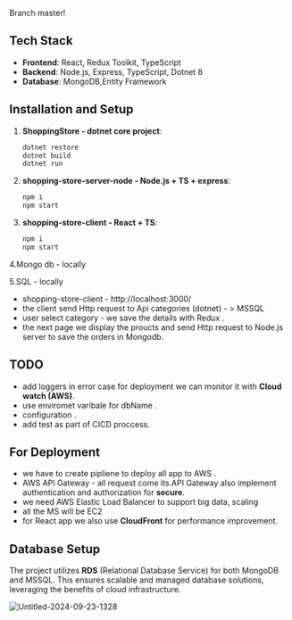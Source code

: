 Branch master!

## Tech Stack
- **Frontend**: React, Redux Toolkit, TypeScript
- **Backend**: Node.js, Express, TypeScript, Dotnet 8
- **Database**: MongoDB,Entity Framework


## Installation and Setup
   
1. **ShoppingStore - dotnet core project**:
   
   ```bash
   dotnet restore
   dotnet build
   dotnet run

2. **shopping-store-server-node - Node.js + TS + express**:
   
   ```bash
   npm i 
   npm start

3. **shopping-store-client - React + TS**:
   
   ```bash
   npm i 
   npm start
   
4.Mongo db - locally

5.SQL - locally

   
- shopping-store-client - http://localhost:3000/
- the client send Http request to Api categories (dotnet) - > MSSQL 
- user select category - we save the details with Redux .  
- the next page we display the proucts and send Http request to Node.js server to save the orders in Mongodb.


 ## TODO
- add loggers in error case for deployment we can monitor it with **Cloud watch (AWS)**.
- use enviromet varibale for dbName . 
- configuration .
- add test as part of CICD proccess.

 ## For Deployment
- we have to create pipliene to deploy all app to AWS .
- AWS API Gateway - all request come its.API Gateway also implement authentication and authorization for **secure**.
- we need AWS Elastic Load Balancer to support big data, scaling
- all the MS will be EC2
- for React app we also use **CloudFront** for performance improvement.
 ## Database Setup
The project utilizes **RDS** (Relational Database Service) for both MongoDB and MSSQL. This ensures scalable and managed database solutions, leveraging the benefits of cloud infrastructure.




![Untitled-2024-09-23-1328](https://github.com/user-attachments/assets/254ef67d-9480-4b03-91fd-dd8e4b39a59a)
